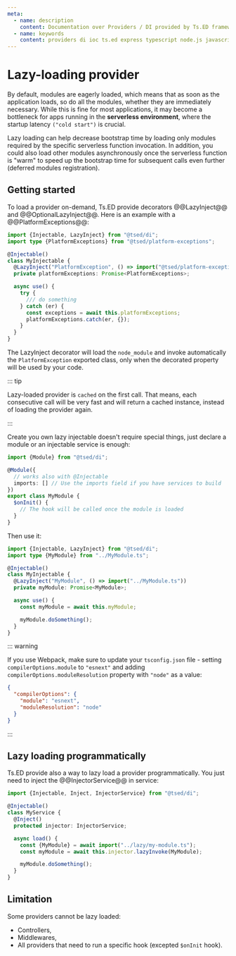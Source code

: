 ```yaml
---
meta:
  - name: description
    content: Documentation over Providers / DI provided by Ts.ED framework. Use providers to build your backend services.
  - name: keywords
    content: providers di ioc ts.ed express typescript node.js javascript decorators jsonschema class models
---
```


# Lazy-loading provider

By default, modules are eagerly loaded, which means that as soon as the application loads, so do all the modules,
whether they are immediately necessary. While this is fine for most applications, it may become a bottleneck for
apps running in the **serverless environment**, where the startup latency `("cold start")` is crucial.

Lazy loading can help decrease bootstrap time by loading only modules required by the specific serverless function
invocation. In addition, you could also load other modules asynchronously once the serverless function is "warm" to
speed up the bootstrap time for subsequent calls even further (deferred modules registration).

## Getting started

To load a provider on-demand, Ts.ED provide decorators @@LazyInject@@ and @@OptionalLazyInject@@. Here is an example
with a @@PlatformExceptions@@:

```typescript
import {Injectable, LazyInject} from "@tsed/di";
import type {PlatformExceptions} from "@tsed/platform-exceptions";

@Injectable()
class MyInjectable {
  @LazyInject("PlatformException", () => import("@tsed/platform-exceptions"))
  private platformExceptions: Promise<PlatformExceptions>;

  async use() {
    try {
      /// do something
    } catch (er) {
      const exceptions = await this.platformExceptions;
      platformExceptions.catch(er, {});
    }
  }
}
```

The LazyInject decorator will load the `node_module` and invoke automatically the `PlatformException` exported class,
only when the decorated property will be used by your code.

::: tip

Lazy-loaded provider is `cached` on the first call.
That means, each consecutive call will be very fast and will return a cached instance, instead of loading the provider again.

:::

Create you own lazy injectable doesn't require special things, just declare a module or an injectable service is enough:

```typescript
import {Module} from "@tsed/di";

@Module({
  // works also with @Injectable
  imports: [] // Use the imports field if you have services to build
})
export class MyModule {
  $onInit() {
    // The hook will be called once the module is loaded
  }
}
```

Then use it:

```typescript
import {Injectable, LazyInject} from "@tsed/di";
import type {MyModule} from "../MyModule.ts";

@Injectable()
class MyInjectable {
  @LazyInject("MyModule", () => import("../MyModule.ts"))
  private myModule: Promise<MyModule>;

  async use() {
    const myModule = await this.myModule;

    myModule.doSomething();
  }
}
```

::: warning

If you use Webpack, make sure to update your `tsconfig.json` file - setting `compilerOptions.module` to `"esnext"` and adding `compilerOptions.moduleResolution` property with `"node"` as a value:

```json
{
  "compilerOptions": {
    "module": "esnext",
    "moduleResolution": "node"
  }
}
```

:::

## Lazy loading programmatically

Ts.ED provide also a way to lazy load a provider programmatically. You just need to inject the @@InjectorService@@ in service:

```typescript
import {Injectable, Inject, InjectorService} from "@tsed/di";

@Injectable()
class MyService {
  @Inject()
  protected injector: InjectorService;

  async load() {
    const {MyModule} = await import("../lazy/my-module.ts");
    const myModule = await this.injector.lazyInvoke(MyModule);

    myModule.doSomething();
  }
}
```

## Limitation

Some providers cannot be lazy loaded:

- Controllers,
- Middlewares,
- All providers that need to run a specific hook (excepted `$onInit` hook).
